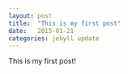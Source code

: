 ```yaml
---
layout: post
title:  "This is my first post"
date:   2015-01-21
categories: jekyll update
---
```


This is my first post!


